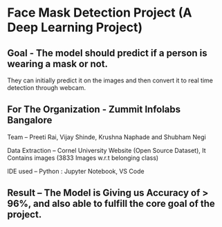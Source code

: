 # Face Mask Detection Project (A Deep Learning Project)

## Goal - The model should predict if a person is wearing a mask or not. 
They can initially predict it on the images and then convert it to real time detection through webcam.

## For The Organization - Zummit Infolabs Bangalore
Team – Preeti Rai, Vijay Shinde, Krushna Naphade and Shubham Negi

Data Extraction – Cornel University Website (Open Source Dataset),
It Contains images (3833 Images w.r.t belonging class)

IDE used – Python : Jupyter Notebook, VS Code

## Result – The Model is Giving us Accuracy of > 96%, and also able to fulfill the core goal of the project.
